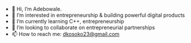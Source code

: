 - 👋 Hi, I’m Adebowale.
- 🔨 I’m interested in entrepreneurship & building powerful digital products
- 🌱 I’m currently learning C++, entrepreneurship
- 💞️ I’m looking to collaborate on entrepreneurial partnerships
- 📫 How to reach me: dkosoko23@gmail.com
